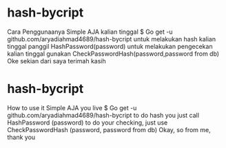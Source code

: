 # hash-bycript
Cara Penggunaanya Simple AJA
kalian tinggal $ Go get -u github.com/aryadiahmad4689/hash-bycript
untuk melakukan hash kalian tinggal panggil HashPassword(password)
untuk melakukan pengecekan kalian tinggal gunakan CheckPasswordHash(password,password from db)
Oke sekian dari saya terimah kasih

# hash-bycript
How to use it Simple AJA
you live $ Go get -u github.com/aryadiahmad4689/hash-bycript
to do hash you just call HashPassword (password)
to do your checking, just use CheckPasswordHash (password, password from db)
Okay, so from me, thank you
